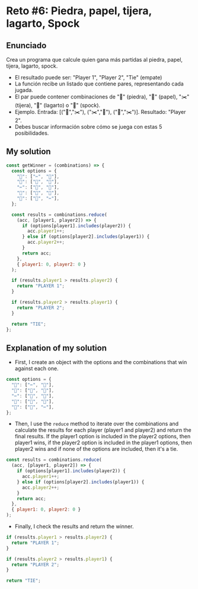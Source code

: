 # Reto #6: Piedra, papel, tijera, lagarto, Spock

## Enunciado

Crea un programa que calcule quien gana más partidas al piedra,
papel, tijera, lagarto, spock.

- El resultado puede ser: "Player 1", "Player 2", "Tie" (empate)
- La función recibe un listado que contiene pares, representando cada jugada.
- El par puede contener combinaciones de "🗿" (piedra), "📄" (papel), "✂️" (tijera), "🦎" (lagarto) o "🖖" (spock).
- Ejemplo. Entrada: [("🗿","✂️"), ("✂️","🗿"), ("📄","✂️")]. Resultado: "Player 2".
- Debes buscar información sobre cómo se juega con estas 5 posibilidades.

## My solution

```js
const getWinner = (combinations) => {
  const options = {
    "🗿": ["✂️", "🦎"],
    "📄": ["🗿", "🖖"],
    "✂️": ["📄", "🦎"],
    "🦎": ["📄", "🖖"],
    "🖖": ["🗿", "✂️"],
  };

  const results = combinations.reduce(
    (acc, [player1, player2]) => {
      if (options[player1].includes(player2)) {
        acc.player1++;
      } else if (options[player2].includes(player1)) {
        acc.player2++;
      }
      return acc;
    },
    { player1: 0, player2: 0 }
  );

  if (results.player1 > results.player2) {
    return "PLAYER 1";
  }

  if (results.player2 > results.player1) {
    return "PLAYER 2";
  }

  return "TIE";
};
```

## Explanation of my solution

- First, I create an object with the options and the combinations that win against each one.

```js
const options = {
  "🗿": ["✂️", "🦎"],
  "📄": ["🗿", "🖖"],
  "✂️": ["📄", "🦎"],
  "🦎": ["📄", "🖖"],
  "🖖": ["🗿", "✂️"],
};
```

- Then, I use the `reduce` method to iterate over the combinations and calculate the results for each player (player1 and player2) and return the final results. If the player1 option is included in the player2 options, then player1 wins, if the player2 option is included in the player1 options, then player2 wins and if none of the options are included, then it's a tie.

```js
const results = combinations.reduce(
  (acc, [player1, player2]) => {
    if (options[player1].includes(player2)) {
      acc.player1++;
    } else if (options[player2].includes(player1)) {
      acc.player2++;
    }
    return acc;
  },
  { player1: 0, player2: 0 }
);
```

- Finally, I check the results and return the winner.

```js
if (results.player1 > results.player2) {
  return "PLAYER 1";
}

if (results.player2 > results.player1) {
  return "PLAYER 2";
}

return "TIE";
```
